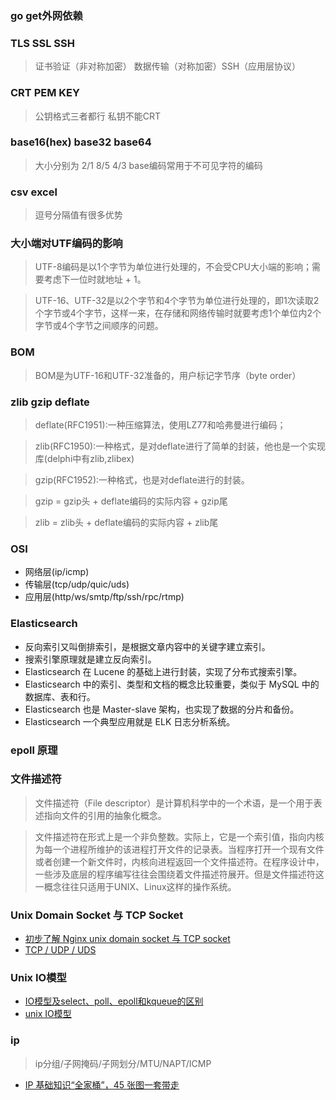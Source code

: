 ### go get外网依赖


### TLS SSL SSH
> 证书验证（非对称加密） 数据传输（对称加密）SSH（应用层协议）

### CRT PEM KEY
> 公钥格式三者都行 私钥不能CRT

### base16(hex) base32 base64
> 大小分别为 2/1 8/5 4/3 base编码常用于不可见字符的编码

### csv excel
> 逗号分隔值有很多优势

### 大小端对UTF编码的影响
> UTF-8编码是以1个字节为单位进行处理的，不会受CPU大小端的影响；需要考虑下一位时就地址 + 1。
  
> UTF-16、UTF-32是以2个字节和4个字节为单位进行处理的，即1次读取2个字节或4个字节，这样一来，在存储和网络传输时就要考虑1个单位内2个字节或4个字节之间顺序的问题。

### BOM
> BOM是为UTF-16和UTF-32准备的，用户标记字节序（byte order）

### zlib gzip deflate
> deflate(RFC1951):一种压缩算法，使用LZ77和哈弗曼进行编码；

> zlib(RFC1950):一种格式，是对deflate进行了简单的封装，他也是一个实现库(delphi中有zlib,zlibex)

> gzip(RFC1952):一种格式，也是对deflate进行的封装。
  
> gzip = gzip头 + deflate编码的实际内容 + gzip尾

> zlib = zlib头 + deflate编码的实际内容 + zlib尾

### OSI
* 网络层(ip/icmp)
* 传输层(tcp/udp/quic/uds)
* 应用层(http/ws/smtp/ftp/ssh/rpc/rtmp)

### Elasticsearch
* 反向索引又叫倒排索引，是根据文章内容中的关键字建立索引。
* 搜索引擎原理就是建立反向索引。
* Elasticsearch 在 Lucene 的基础上进行封装，实现了分布式搜索引擎。
* Elasticsearch 中的索引、类型和文档的概念比较重要，类似于 MySQL 中的数据库、表和行。
* Elasticsearch 也是 Master-slave 架构，也实现了数据的分片和备份。
* Elasticsearch 一个典型应用就是 ELK 日志分析系统。

### epoll 原理

### 文件描述符
> 文件描述符（File descriptor）是计算机科学中的一个术语，是一个用于表述指向文件的引用的抽象化概念。

> 文件描述符在形式上是一个非负整数。实际上，它是一个索引值，指向内核为每一个进程所维护的该进程打开文件的记录表。当程序打开一个现有文件或者创建一个新文件时，内核向进程返回一个文件描述符。在程序设计中，一些涉及底层的程序编写往往会围绕着文件描述符展开。但是文件描述符这一概念往往只适用于UNIX、Linux这样的操作系统。

### Unix Domain Socket 与 TCP Socket
* [初步了解 Nginx unix domain socket 与 TCP socket](https://www.dazhuanlan.com/2019/11/18/5dd2b468f1db0/?__cf_chl_jschl_tk__=bc1f95a32cccf488c28fcfc5dc794799da3de1db-1589726205-0-AalNVny-tpKpuB62YYQbQIRK07vAZSW1r4XgLCo8DbLcZHT3Wxzq4s1FFoE2-hXoEiqqMsTFTGoZy5MxvzhaAOw3zP4-fsZfG8rwqrChiv3HS9s9CBsX4MLJxXYxangRhbZMvlI57nIB9qOwPwGoc0RzWM5HSbosqsXo_pp5oHG-Myd1lyMDyAGtECTf6mHgDgbS-8NHlXU5QoH2jw5P5C5JmGKkXbr-LTaKuxC-GOU_mRNa4E55Q0nvEo1BehdCGdCQ5ILq2VXNJTySziAa17BNFG-nM0aUgSsTDyMegVAj2-xNpieZTA1HLbPj1L5Zhg)
* [TCP / UDP / UDS](https://www.jianshu.com/p/2c0b8125b129?utm_campaign)

### Unix IO模型
* [IO模型及select、poll、epoll和kqueue的区别](https://www.cnblogs.com/linganxiong/p/5583415.html)
* [unix IO模型](https://wenchao.ren/2019/03/unix-IO%E6%A8%A1%E5%9E%8B/)

### ip
> ip分组/子网掩码/子网划分/MTU/NAPT/ICMP
* [IP 基础知识“全家桶”，45 张图一套带走](https://mp.weixin.qq.com/s?__biz=MzAxMTA4Njc0OQ==&mid=2651439718&idx=4&sn=31f024af2ff9da57092c83eaf42bd09b&chksm=80bb1c94b7cc95826620e3a78aca86878d8e78b2a6758675b80e38a6aeb3b28ec58bd3249469&scene=126&sessionid=1590419428&key=15bfe6e62683f6955e6696082c2a737bcc4d80f639d5b6f301b6c625071cd46fd00d96053671add1a7788bfdd995dd204a1d6893415be3821af7af5393e42961ad84b8d31762172d09f93cfde187b057&ascene=1&uin=MTExODQ5NTYyNA%3D%3D&devicetype=Windows+10+x64&version=62090070&lang=zh_CN&exportkey=A9OGkbnH5nl8iZ7k4LJPB%2Bk%3D&pass_ticket=OQ076dALfE8Wk9Cydw903qoVShisgge8VzqmrlwpTQxnpmRV2IyCqx8lZGcT1S2y)